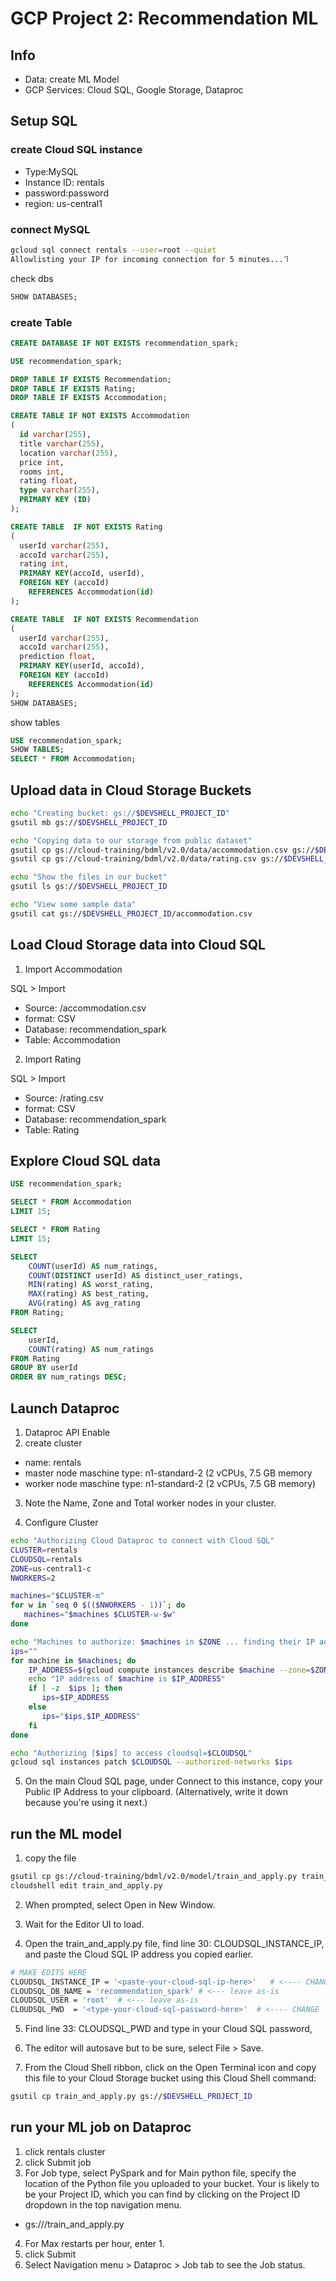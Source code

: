 # GCP Project 2: Recommendation ML

## Info
- Data: create ML Model 
- GCP Services: Cloud SQL, Google Storage, Dataproc

## Setup SQL

### create Cloud SQL instance
- Type:MySQL 
- Instance ID: rentals
- password:password
- region: us-central1

### connect MySQL
```bash
gcloud sql connect rentals --user=root --quiet
Allowlisting your IP for incoming connection for 5 minutes...⠹

```
check dbs

```sql
SHOW DATABASES;
```

### create Table
```sql
CREATE DATABASE IF NOT EXISTS recommendation_spark;

USE recommendation_spark;

DROP TABLE IF EXISTS Recommendation;
DROP TABLE IF EXISTS Rating;
DROP TABLE IF EXISTS Accommodation;

CREATE TABLE IF NOT EXISTS Accommodation
(
  id varchar(255),
  title varchar(255),
  location varchar(255),
  price int,
  rooms int,
  rating float,
  type varchar(255),
  PRIMARY KEY (ID)
);

CREATE TABLE  IF NOT EXISTS Rating
(
  userId varchar(255),
  accoId varchar(255),
  rating int,
  PRIMARY KEY(accoId, userId),
  FOREIGN KEY (accoId)
    REFERENCES Accommodation(id)
);

CREATE TABLE  IF NOT EXISTS Recommendation
(
  userId varchar(255),
  accoId varchar(255),
  prediction float,
  PRIMARY KEY(userId, accoId),
  FOREIGN KEY (accoId)
    REFERENCES Accommodation(id)
);
SHOW DATABASES;
```

show tables 
```sql
USE recommendation_spark;
SHOW TABLES;
SELECT * FROM Accommodation;
```

## Upload data in Cloud Storage Buckets


```bash
echo "Creating bucket: gs://$DEVSHELL_PROJECT_ID"
gsutil mb gs://$DEVSHELL_PROJECT_ID

echo "Copying data to our storage from public dataset"
gsutil cp gs://cloud-training/bdml/v2.0/data/accommodation.csv gs://$DEVSHELL_PROJECT_ID
gsutil cp gs://cloud-training/bdml/v2.0/data/rating.csv gs://$DEVSHELL_PROJECT_ID

echo "Show the files in our bucket"
gsutil ls gs://$DEVSHELL_PROJECT_ID

echo "View some sample data"
gsutil cat gs://$DEVSHELL_PROJECT_ID/accommodation.csv

```
## Load Cloud Storage data into Cloud SQL

1. Import Accommodation

SQL > Import
- Source: <bucketname>/accommodation.csv
- format: CSV
- Database: recommendation_spark
- Table: Accommodation

2. Import Rating

SQL > Import
- Source: <bucketname>/rating.csv
- format: CSV
- Database: recommendation_spark
- Table: Rating

## Explore Cloud SQL data

```sql
USE recommendation_spark;

SELECT * FROM Accommodation
LIMIT 15;

SELECT * FROM Rating
LIMIT 15;

SELECT
    COUNT(userId) AS num_ratings,
    COUNT(DISTINCT userId) AS distinct_user_ratings,
    MIN(rating) AS worst_rating,
    MAX(rating) AS best_rating,
    AVG(rating) AS avg_rating
FROM Rating;

SELECT
    userId,
    COUNT(rating) AS num_ratings
FROM Rating
GROUP BY userId
ORDER BY num_ratings DESC;
```

## Launch Dataproc

1. Dataproc API Enable
2. create cluster 
- name: rentals
- master node maschine type: n1-standard-2 (2 vCPUs, 7.5 GB memory
- worker node maschine type: n1-standard-2 (2 vCPUs, 7.5 GB memory)

3. Note the Name, Zone and Total worker nodes in your cluster.

4. Configure Cluster
```bash
echo "Authorizing Cloud Dataproc to connect with Cloud SQL"
CLUSTER=rentals
CLOUDSQL=rentals
ZONE=us-central1-c
NWORKERS=2

machines="$CLUSTER-m"
for w in `seq 0 $(($NWORKERS - 1))`; do
   machines="$machines $CLUSTER-w-$w"
done

echo "Machines to authorize: $machines in $ZONE ... finding their IP addresses"
ips=""
for machine in $machines; do
    IP_ADDRESS=$(gcloud compute instances describe $machine --zone=$ZONE --format='value(networkInterfaces.accessConfigs[].natIP)' | sed "s/\['//g" | sed "s/'\]//g" )/32
    echo "IP address of $machine is $IP_ADDRESS"
    if [ -z  $ips ]; then
       ips=$IP_ADDRESS
    else
       ips="$ips,$IP_ADDRESS"
    fi
done

echo "Authorizing [$ips] to access cloudsql=$CLOUDSQL"
gcloud sql instances patch $CLOUDSQL --authorized-networks $ips
```

5. On the main Cloud SQL page, under Connect to this instance, copy your Public IP Address to your clipboard. (Alternatively, write it down because you're using it next.)

## run the ML model

1. copy the file
```bash
gsutil cp gs://cloud-training/bdml/v2.0/model/train_and_apply.py train_and_apply.py
cloudshell edit train_and_apply.py
```
2. When prompted, select Open in New Window.

3. Wait for the Editor UI to load.

4. Open the train_and_apply.py file, find line 30: CLOUDSQL_INSTANCE_IP, and paste the Cloud SQL IP address you copied earlier.
```bash
# MAKE EDITS HERE
CLOUDSQL_INSTANCE_IP = '<paste-your-cloud-sql-ip-here>'   # <---- CHANGE (database server IP)
CLOUDSQL_DB_NAME = 'recommendation_spark' # <--- leave as-is
CLOUDSQL_USER = 'root'  # <--- leave as-is
CLOUDSQL_PWD  = '<type-your-cloud-sql-password-here>'  # <---- CHANGE
```

5. Find line 33: CLOUDSQL_PWD and type in your Cloud SQL password,

6. The editor will autosave but to be sure, select File > Save.

7. From the Cloud Shell ribbon, click on the Open Terminal icon and copy this file to your Cloud Storage bucket using this Cloud Shell command:
```bash
gsutil cp train_and_apply.py gs://$DEVSHELL_PROJECT_ID
```

## run your ML job on Dataproc
1. click rentals cluster
2. click Submit job
3. For Job type, select PySpark and for Main python file, specify the location of the Python file you uploaded to your bucket. Your <bucket-name> is likely to be your Project ID, which you can find by clicking on the Project ID dropdown in the top navigation menu. 
- gs://<bucket-name>/train_and_apply.py
4. For Max restarts per hour, enter 1.
5. click Submit
6. Select Navigation menu > Dataproc > Job tab to see the Job status.
